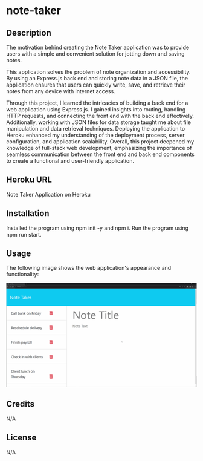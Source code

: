 # note-taker

## Description 

The motivation behind creating the Note Taker application was to provide users with a simple and convenient solution for jotting down and saving notes.

This application solves the problem of note organization and accessibility. By using an Express.js back end and storing note data in a JSON file, the application ensures that users can quickly write, save, and retrieve their notes from any device with internet access. 

Through this project, I learned the intricacies of building a back end for a web application using Express.js. I gained insights into routing, handling HTTP requests, and connecting the front end with the back end effectively. Additionally, working with JSON files for data storage taught me about file manipulation and data retrieval techniques. Deploying the application to Heroku enhanced my understanding of the deployment process, server configuration, and application scalability. Overall, this project deepened my knowledge of full-stack web development, emphasizing the importance of seamless communication between the front end and back end components to create a functional and user-friendly application.

## Heroku URL

Note Taker Application on Heroku

## Installation

Installed the program using npm init -y and npm i. Run the program using npm run start.

## Usage

The following image shows the web application's appearance and functionality:

![This is an example of how the note taker app should look.](./pics/11-express-homework-demo.gif)

## Credits

N/A

## License

N/A